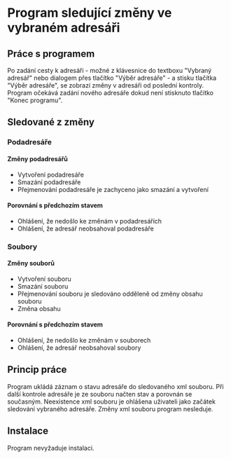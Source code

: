 # Program sledující změny ve vybraném adresáři
## Práce s programem
Po zadání cesty k adresáři - možné z klávesnice do textboxu "Vybraný adresář" nebo dialogem přes tlačítko "Výběr adresáře" - a stisku tlačítka "Výběr adresáře", se zobrazí změny v adresáři od poslední kontroly. Program očekává zadání nového adresáře dokud není stisknuto tlačítko "Konec programu".
## Sledované z změny
### Podadresáře
#### Změny podadresářů
- Vytvoření podadresáře
- Smazání podadresáře
- Přejmenování podadresáře je zachyceno jako smazání a vytvoření
#### Porovnání s předchozím stavem
- Ohlášení, že nedošlo ke změnám v podadresářích
- Ohlášení, že adresář neobsahoval podadresáře 
### Soubory
#### Změny souborů
- Vytvoření souboru
- Smazání souboru
- Přejmenování souboru je sledováno odděleně od změny obsahu souboru
- Změna obsahu
#### Porovnání s předchozím stavem
- Ohlášení, že nedošlo ke změnám v souborech
- Ohlášení, že adresář neobsahoval soubory
## Princip práce
Program ukládá záznam o stavu adresáře do sledovaného xml souboru. Při další kontrole adresáře je ze souboru načten stav a porovnán se současným. Neexistence xml souboru je ohlášena uživateli jako začátek sledování vybraného adresáře. Změny xml souboru program nesleduje.
## Instalace
Program nevyžaduje instalaci.